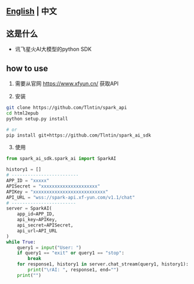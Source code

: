 ## [English](README.md) | 中文

## 这是什么
- 讯飞星火AI大模型的python SDK

## how to use
1. 需要从官网 https://www.xfyun.cn/ 获取API

2. 安装
```bash
git clone https://github.com/Tlntin/spark_api
cd html2epub
python setup.py install

# or
pip install git+https://github.com/Tlntin/spark_ai_sdk
```

3. 使用

```python
from spark_ai_sdk.spark_ai import SparkAI

history1 = []
# -------------------------
APP_ID = "xxxxx"
APISecret = "xxxxxxxxxxxxxxxxxxxxx"
APIKey = "xxxxxxxxxxxxxxxxxxxxxxxxxxx"
API_URL = "wss://spark-api.xf-yun.com/v1.1/chat"
# ------------------------
server = SparkAI(
    app_id=APP_ID,
    api_key=APIKey,
    api_secret=APISecret,
    api_url=API_URL
)
while True:
    query1 = input("User: ")
    if query1 == "exit" or query1 == "stop":
        break
    for response1, history1 in server.chat_stream(query1, history1):
        print("\rAI: ", response1, end="")
    print("")
```

